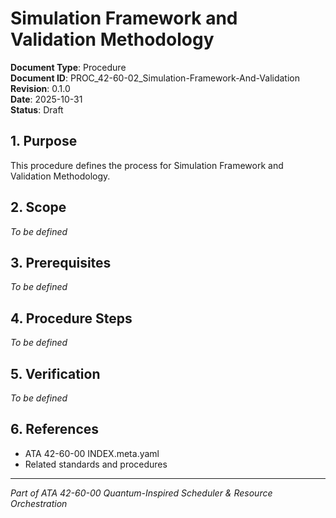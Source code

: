 # Simulation Framework and Validation Methodology

**Document Type**: Procedure  
**Document ID**: PROC_42-60-02_Simulation-Framework-And-Validation  
**Revision**: 0.1.0  
**Date**: 2025-10-31  
**Status**: Draft

## 1. Purpose

This procedure defines the process for Simulation Framework and Validation Methodology.

## 2. Scope

*To be defined*

## 3. Prerequisites

*To be defined*

## 4. Procedure Steps

*To be defined*

## 5. Verification

*To be defined*

## 6. References

- ATA 42-60-00 INDEX.meta.yaml
- Related standards and procedures

---

*Part of ATA 42-60-00 Quantum-Inspired Scheduler & Resource Orchestration*
